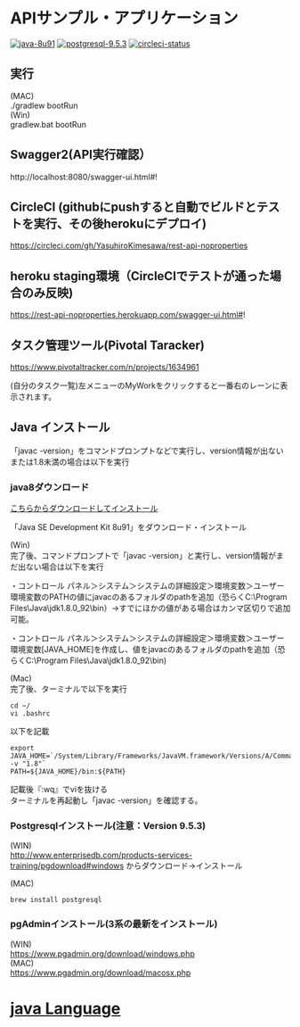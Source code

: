 # APIサンプル・アプリケーション

[![java-8u91](https://img.shields.io/badge/java-8u91-red.svg)]((http://www.oracle.com/technetwork/java/javase/downloads/jdk8-downloads-2133151.html)
)
[![postgresql-9.5.3](https://img.shields.io/badge/postgresql-9.5.3-red.svg)]((http://www.enterprisedb.com/products-services-training/pgdownload)
)
[![circleci-status](https://circleci.com/gh/YasuhiroKimesawa/rest-api-noproperties.png?style=shield)]((https://circleci.com/gh/YasuhiroKimesawa/rest-api-noproperties)
)  

## 実行
(MAC)  
./gradlew bootRun  
(Win)  
gradlew.bat bootRun  

## Swagger2(API実行確認）
http://localhost:8080/swagger-ui.html#!

## CircleCI (githubにpushすると自動でビルドとテストを実行、その後herokuにデプロイ)
https://circleci.com/gh/YasuhiroKimesawa/rest-api-noproperties

## heroku staging環境（CircleCIでテストが通った場合のみ反映)
https://rest-api-noproperties.herokuapp.com/swagger-ui.html#!

## タスク管理ツール(Pivotal Taracker)
https://www.pivotaltracker.com/n/projects/1634961  
  
(自分のタスク一覧)左メニューのMyWorkをクリックすると一番右のレーンに表示されます。  
  
## Java インストール
「javac -version」をコマンドプロンプトなどで実行し、version情報が出ないまたは1.8未満の場合は以下を実行

### java8ダウンロード
  
[こちらからダウンロードしてインストール](http://www.oracle.com/technetwork/java/javase/downloads/jdk8-downloads-2133151.html)  
  
「Java SE Development Kit 8u91」をダウンロード・インストール  
  
(Win)  
完了後、コマンドプロンプトで「javac -version」と実行し、version情報がまだ出ない場合は以下を実行  
  
・コントロール パネル＞システム＞システムの詳細設定＞環境変数＞ユーザー環境変数のPATHの値にjavacのあるフォルダのpathを追加（恐らくC:\Program Files\Java\jdk1.8.0_92\bin）→すでにほかの値がある場合はカンマ区切りで追加可能。  
  
・コントロール パネル＞システム＞システムの詳細設定＞環境変数＞ユーザー環境変数[JAVA_HOME]を作成し、値をjavacのあるフォルダのpathを追加（恐らくC:\Program Files\Java\jdk1.8.0_92\bin)  
  
(Mac)   
完了後、ターミナルで以下を実行  
  
```
cd ~/
vi .bashrc
```
  
以下を記載  
```
export JAVA_HOME=`/System/Library/Frameworks/JavaVM.framework/Versions/A/Commands/java_home -v "1.8"`
PATH=${JAVA_HOME}/bin:${PATH}
```
記載後『:wq』でviを抜ける  
ターミナルを再起動し「javac -version」を確認する。  

### Postgresqlインストール(注意：Version 9.5.3)  
 (WIN)  
http://www.enterprisedb.com/products-services-training/pgdownload#windows
からダウンロード→インストール  
  
 (MAC)  
```
brew install postgresql
```
  
### pgAdminインストール(3系の最新をインストール)
(WIN)  
https://www.pgadmin.org/download/windows.php  
(MAC)  
https://www.pgadmin.org/download/macosx.php  
  
  
# [java Language](./java-language/ReadMe.md)